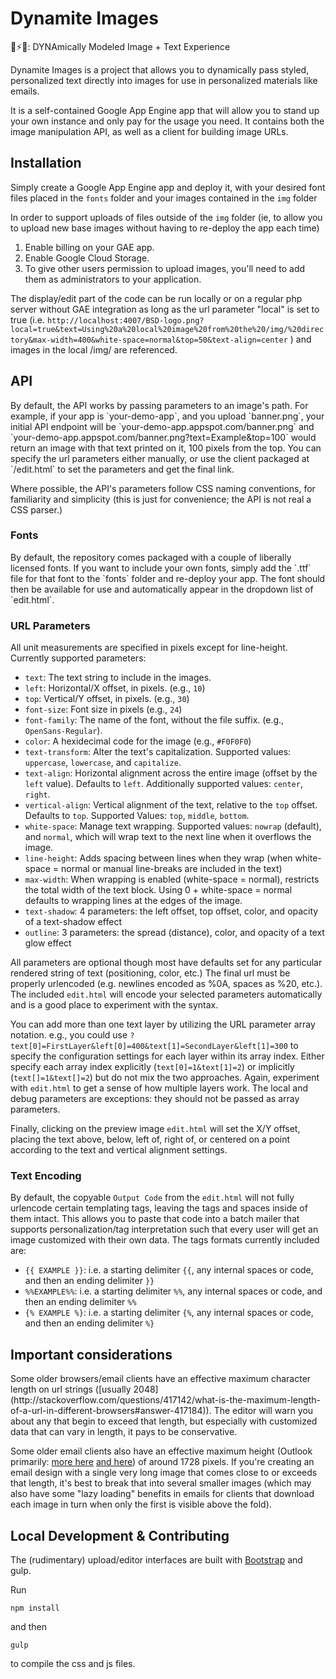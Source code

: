 # Dynamite Images
🎨⚡📝: DYNAmically Modeled Image + Text Experience

Dynamite Images is a project that allows you to dynamically pass styled, personalized text directly into images for use in personalized materials like emails.

It is a self-contained Google App Engine app that will allow you to stand up your own instance and only pay for the usage you need. It contains both the image manipulation API, as well as a client for building image URLs.

<h2>Installation</h2>

Simply create a Google App Engine app and deploy it, with your desired font files placed in the `fonts` folder and your images contained in the `img` folder

In order to support uploads of files outside of the `img` folder (ie, to allow you to upload new base images without having to re-deploy the app each time)

1. Enable billing on your GAE app.
2. Enable Google Cloud Storage.
3. To give other users permission to upload images, you'll need to add them as administrators to your application.

The display/edit part of the code can be run locally or on a regular php server without GAE integration as long as the url parameter "local" is set to true (i.e. `http://localhost:4007/BSD-logo.png?local=true&text=Using%20a%20local%20image%20from%20the%20/img/%20directory&max-width=400&white-space=normal&top=50&text-align=center` ) and images in the local /img/ are referenced.

<h2>API</h2>
By default, the API works by passing parameters to an image's path. For example, if your app is `your-demo-app`, and you upload `banner.png`, your initial API endpoint will be `your-demo-app.appspot.com/banner.png` and `your-demo-app.appspot.com/banner.png?text=Example&top=100` would return an image with that text printed on it, 100 pixels from the top. You can specify the url parameters either manually, or use the client packaged at `/edit.html` to set the parameters and get the final link.

Where possible, the API's parameters follow CSS naming conventions, for familiarity and simplicity (this is just for convenience; the API is not real a CSS parser.)

<h3>Fonts</h3>
By default, the repository comes packaged with a couple of liberally licensed fonts. If you want to include your own fonts, simply add the `.ttf` file for that font to the `fonts` folder and re-deploy your app.  The font should then be available for use and automatically appear in the dropdown list of `edit.html`.

<h3>URL Parameters</h3>

All unit measurements are specified in pixels except for line-height. Currently supported parameters:

- `text`: The text string to include in the images.
- `left`: Horizontal/X offset, in pixels. (e.g., `10`)
- `top`: Vertical/Y offset, in pixels. (e.g., `30`)
- `font-size`: Font size in pixels (e.g., `24`)
- `font-family`: The name of the font, without the file suffix. (e.g., `OpenSans-Regular`).
- `color`: A hexidecimal code for the image (e.g., `#F0F0F0`)
- `text-transform`: Alter the text's capitalization. Supported values: `uppercase`, `lowercase`, and `capitalize`.
- `text-align`: Horizontal alignment across the entire image (offset by the `left` value). Defaults to `left`. Additionally supported values: `center`, `right`.
- `vertical-align`: Vertical alignment of the text, relative to the `top` offset. Defaults to `top`. Supported Values: `top`, `middle`, `bottom`.
- `white-space`: Manage text wrapping. Supported values: `nowrap` (default), and `normal`, which will wrap text to the next line when it overflows the image.
- `line-height`: Adds spacing between lines when they wrap (when white-space = normal or manual line-breaks are included in the text)
- `max-width`: When wrapping is enabled (white-space = normal), restricts the total width of the text block. Using 0 + white-space = normal defaults to wrapping lines at the edges of the image.
- `text-shadow`: 4 parameters: the left offset, top offset, color, and opacity of a text-shadow effect
- `outline`: 3 parameters: the spread (distance), color, and opacity of a text glow effect

All parameters are optional though most have defaults set for any particular rendered string of text (positioning, color, etc.) The final url must be properly urlencoded (e.g. newlines encoded as %0A, spaces as %20, etc.).  The included `edit.html` will encode your selected parameters automatically and is a good place to experiment with the syntax.

You can add more than one text layer by utilizing the URL parameter array notation. e.g., you could use `?text[0]=FirstLayer&left[0]=400&text[1]=SecondLayer&left[1]=300` to specify the configuration settings for each layer within its array index.  Either specify each array index explicitly (`text[0]=1&text[1]=2`) or implicitly (`text[]=1&text[]=2`) but do not mix the two approaches.  Again, experiment with `edit.html` to get a sense of how multiple layers work.  The local and debug parameters are exceptions: they should not be passed as array parameters.

Finally, clicking on the preview image `edit.html` will set the X/Y offset, placing the text above, below, left of, right of, or centered on a point according to the text and vertical alignment settings.

<h3>Text Encoding</h3>

By default, the copyable `Output Code` from the `edit.html` will not fully urlencode certain templating tags, leaving the tags and spaces inside of them intact.  This allows you to paste that code into a batch mailer that supports personalization/tag interpretation such that every user will get an image customized with their own data. The tags formats currently included are:
- `{{ EXAMPLE }}`: i.e. a starting delimiter `{{`, any internal spaces or code, and then an ending delimiter `}}`
- `%%EXAMPLE%%`: i.e. a starting delimiter `%%`, any internal spaces or code, and then an ending delimiter `%%`
- `{% EXAMPLE %}`: i.e. a starting delimiter `{%`, any internal spaces or code, and then an ending delimiter `%}`

<h2>Important considerations</h2>
Some older browsers/email clients have an effective maximum character length on url strings ([usually 2048](http://stackoverflow.com/questions/417142/what-is-the-maximum-length-of-a-url-in-different-browsers#answer-417184)).  The editor will warn you about any that begin to exceed that length, but especially with customized data that can vary in length, it pays to be conservative.

Some older email clients also have an effective maximum height (Outlook primarily: [more here](https://www.campaignmonitor.com/blog/post/3103/maximum-height-for-images-in-email-outlook/) [and here](http://stackoverflow.com/questions/2419388/need-workaround-for-outlook-2007-html-email-rendering-bug-horizontal-gaps/5662156#5662156)) of around 1728 pixels. If you're creating an email design with a single very long image that comes close to or exceeds that length, it's best to break that into several smaller images (which may also have some "lazy loading" benefits in emails for clients that download each image in turn when only the first is visible above the fold).

<h2>Local Development & Contributing</h2>

The (rudimentary) upload/editor interfaces are built with [Bootstrap](http://getbootstrap.com/) and gulp.

Run
```
npm install
```
and then
```
gulp
```
to compile the css and js files.